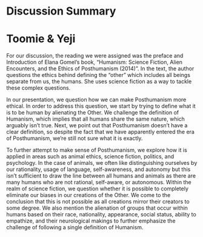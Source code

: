 # Discussion Summary #

# Toomie & Yeji #

For our discussion, the reading we were assigned was the preface and Introduction
of Elana Gomel’s book, “Humanism: Science Fiction, Alien Encounters, and the Ethics of Posthumanism (2014)”. In the text, the author questions the ethics behind defining the “other” which includes all beings separate from us, the humans. She uses science fiction as a way to tackle these complex questions. 

In our presentation, we question how we can make Posthumanism more ethical. In order to address this question, we start by trying to define what it is to be human by alienating the Other. We challenge the definition of Humanism, which implies that all humans share the same nature, which arguably isn’t true. Next, we point out that Posthumanism doesn’t have a clear definition, so despite the fact that we have apparently entered the era of Posthumanism, we’re still not sure what it is exactly. 

To further attempt to make sense of Posthumanism, we explore how it is applied in areas such as animal ethics, science fiction, politics, and psychology. In the case of animals, we often like distinguishing ourselves by our rationality, usage of language, self-awareness, and autonomy but this isn’t sufficient to draw the line between all humans and animals as there are many humans who are not rational, self-aware, or autonomous. Within the realm of science fiction, we question whether it is possible to completely eliminate our biases in our creations of the Other. We come to the conclusion that this is not possible as all creations mirror their creators to some degree. We also mention the alienation of groups that occur within humans based on their race, nationality, appearance, social status, ability to empathize, and their neurological makings to further emphasize the challenge of following a single definition of Humanism. 
